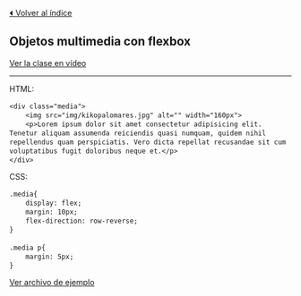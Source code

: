 [⏴ Volver al índice](../../README.md#índice-del-curso)

## Objetos multimedia con flexbox

[Ver la clase en vídeo](https://kikopalomares.com/clases/objetos-multimedia-flexbox)

_____

HTML:

    <div class="media">
        <img src="img/kikopalomares.jpg" alt="" width="160px">
        <p>Lorem ipsum dolor sit amet consectetur adipisicing elit. Tenetur aliquam assumenda reiciendis quasi numquam, quidem nihil repellendus quam perspiciatis. Vero dicta repellat recusandae sit cum voluptatibus fugit doloribus neque et.</p>
    </div>

CSS:

    .media{
        display: flex;
        margin: 10px;
        flex-direction: row-reverse;
    }

    .media p{
        margin: 5px;
    }

[Ver archivo de ejemplo](6.3_ejemplo_1.html)